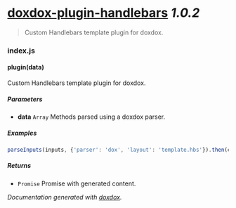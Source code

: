 # [doxdox-plugin-handlebars](https://github.com/neogeek/doxdox-plugin-handlebars) *1.0.2*

> Custom Handlebars template plugin for doxdox.


### index.js


#### plugin(data) 

Custom Handlebars template plugin for doxdox.




##### Parameters

- **data** `Array`   Methods parsed using a doxdox parser.




##### Examples

```javascript
parseInputs(inputs, {'parser': 'dox', 'layout': 'template.hbs'}).then(content => console.log(content));
```


##### Returns


- `Promise`   Promise with generated content.




*Documentation generated with [doxdox](https://github.com/neogeek/doxdox).*
